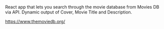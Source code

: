 React app that lets you search through the movie database from Movies DB via API.
Dynamic output of Cover, Movie Title and Description.

https://www.themoviedb.org/
